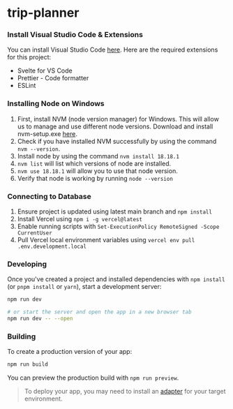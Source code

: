 # trip-planner

### Install Visual Studio Code & Extensions

You can install Visual Studio Code [here](https://code.visualstudio.com/download).
Here are the required extensions for this project:

- Svelte for VS Code
- Prettier - Code formatter
- ESLint

### Installing Node on Windows

1. First, install NVM (node version manager) for Windows. This will allow us to manage and use different node versions. Download and install nvm-setup.exe [here](https://github.com/coreybutler/nvm-windows/releases/tag/1.1.11).
2. Check if you have installed NVM successfully by using the command `nvm --version`.
3. Install node by using the command `nvm install 18.18.1`
4. `nvm list` will list which versions of node are installed.
5. `nvm use 18.18.1` will allow you to use that node version.
6. Verify that node is working by running `node --version`

### Connecting to Database

1. Ensure project is updated using latest main branch and `npm install`
2. Install Vercel using `npm i -g vercel@latest`
3. Enable running scripts with `Set-ExecutionPolicy RemoteSigned -Scope CurrentUser`
4. Pull Vercel local environment variables using `vercel env pull .env.development.local`

### Developing

Once you've created a project and installed dependencies with `npm install` (or `pnpm install` or `yarn`), start a development server:

```bash
npm run dev

# or start the server and open the app in a new browser tab
npm run dev -- --open
```

### Building

To create a production version of your app:

```bash
npm run build
```

You can preview the production build with `npm run preview`.

> To deploy your app, you may need to install an [adapter](https://kit.svelte.dev/docs/adapters) for your target environment.
